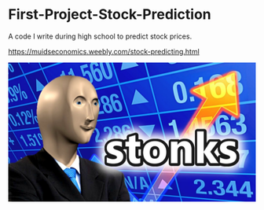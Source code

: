 # First-Project-Stock-Prediction
A code I write during high school to predict stock prices.

https://muidseconomics.weebly.com/stock-predicting.html

![stonks](https://github.com/ChanyutJean/First-Project-Stock-Prediction/blob/master/stonks.jpg "Stonks")
